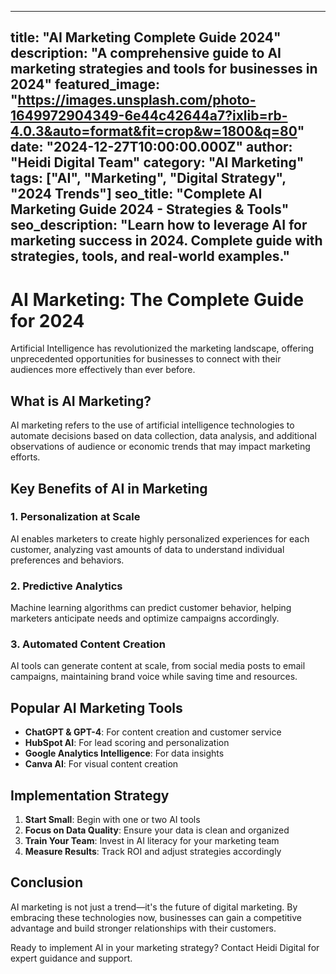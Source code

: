 
---
title: "AI Marketing Complete Guide 2024"
description: "A comprehensive guide to AI marketing strategies and tools for businesses in 2024"
featured_image: "https://images.unsplash.com/photo-1649972904349-6e44c42644a7?ixlib=rb-4.0.3&auto=format&fit=crop&w=1800&q=80"
date: "2024-12-27T10:00:00.000Z"
author: "Heidi Digital Team"
category: "AI Marketing"
tags: ["AI", "Marketing", "Digital Strategy", "2024 Trends"]
seo_title: "Complete AI Marketing Guide 2024 - Strategies & Tools"
seo_description: "Learn how to leverage AI for marketing success in 2024. Complete guide with strategies, tools, and real-world examples."
---

# AI Marketing: The Complete Guide for 2024

Artificial Intelligence has revolutionized the marketing landscape, offering unprecedented opportunities for businesses to connect with their audiences more effectively than ever before.

## What is AI Marketing?

AI marketing refers to the use of artificial intelligence technologies to automate decisions based on data collection, data analysis, and additional observations of audience or economic trends that may impact marketing efforts.

## Key Benefits of AI in Marketing

### 1. Personalization at Scale
AI enables marketers to create highly personalized experiences for each customer, analyzing vast amounts of data to understand individual preferences and behaviors.

### 2. Predictive Analytics
Machine learning algorithms can predict customer behavior, helping marketers anticipate needs and optimize campaigns accordingly.

### 3. Automated Content Creation
AI tools can generate content at scale, from social media posts to email campaigns, maintaining brand voice while saving time and resources.

## Popular AI Marketing Tools

- **ChatGPT & GPT-4**: For content creation and customer service
- **HubSpot AI**: For lead scoring and personalization
- **Google Analytics Intelligence**: For data insights
- **Canva AI**: For visual content creation

## Implementation Strategy

1. **Start Small**: Begin with one or two AI tools
2. **Focus on Data Quality**: Ensure your data is clean and organized
3. **Train Your Team**: Invest in AI literacy for your marketing team
4. **Measure Results**: Track ROI and adjust strategies accordingly

## Conclusion

AI marketing is not just a trend—it's the future of digital marketing. By embracing these technologies now, businesses can gain a competitive advantage and build stronger relationships with their customers.

Ready to implement AI in your marketing strategy? Contact Heidi Digital for expert guidance and support.
